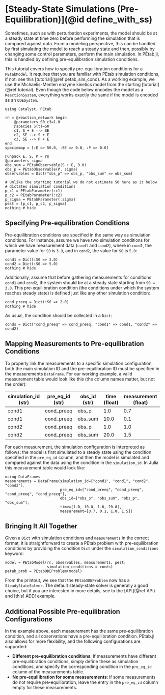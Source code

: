 # [Steady-State Simulations (Pre-Equilibration)](@id define_with_ss)

Sometimes, such as with perturbation experiments, the model should be at a steady state at time zero before performing the simulation that is compared against data. From a modeling perspective, this can be handled by first simulating the model to reach a steady state and then, possibly by changing some control parameters, perform the main simulation. In PEtab.jl, this is handled by defining pre-equilibration simulation conditions.

This tutorial covers how to specify pre-equilibration conditions for a `PEtabModel`. It requires that you are familiar with PEtab simulation conditions, if not; see this [tutorial](@ref petab_sim_cond). As a working example, we use the Michaelis-Menten enzyme kinetics model from the starting [tutorial](@ref tutorial). Even though the code below encodes the model as a `ReactionSystem`, everything works exactly the same if the model is encoded as an `ODESystem`.

```@example 1
using Catalyst, PEtab

rn = @reaction_network begin
    @parameters S0 c3=1.0
    @species S(t)=S0
    c1, S + E --> SE
    c2, SE --> S + E
    c3, SE --> P + E
end
speciemap = [:E => 50.0, :SE => 0.0, :P => 0.0]

@unpack E, S, P = rn
@parameters sigma
obs_sum = PEtabObservable(S + E, 3.0)
obs_p = PEtabObservable(P, sigma)
observables = Dict("obs_p" => obs_p, "obs_sum" => obs_sum)

# Unlike the starting tutorial we do not estimate S0 here as it below 
# dictates simulation conditions
p_c1 = PEtabParameter(:c1)
p_c2 = PEtabParameter(:c2)
p_sigma = PEtabParameter(:sigma)
pest = [p_c1, p_c2, p_sigma]
nothing # hide
```

## Specifying Pre-equilibration Conditions

Pre-equilibration conditions are specified in the same way as simulation conditions. For instance, assume we have two simulation conditions for which we have measurement data (`cond1` and `cond2`), where in `cond1`, the parameter value for `S0` is `3.0`, and in `cond2`, the value for `S0` is `5.0`:

```@example 1
cond1 = Dict(:S0 => 3.0)
cond2 = Dict(:S0 => 5.0)
nothing # hide
```

Additionally, assume that before gathering measurements for conditions `cond1` and `cond2`, the system should be at a steady state starting from `S0 = 2.0`. This pre-equilibration condition (the conditions under which the system reaches steady state) is defined just like any other simulation condition:

```@example 1
cond_preeq = Dict(:S0 => 2.0)
nothing # hide
```

As usual, the condition should be collected in a `Dict`:

```@example 1
conds = Dict("cond_preeq" => cond_preeq, "cond1" => cond1, "cond2" => cond2)
```

## Mapping Measurements to Pre-equilibration Conditions

To properly link the measurements to a specific simulation configuration, both the main simulation ID and the pre-equilibration ID must be specified in the measurements `DataFrame`. For our working example, a valid measurement table would look like this (the column names matter, but not the order):

| simulation_id (str) | pre\_eq\_id (str) | obs_id (str) | time (float) | measurement (float) |
|---------------------|-------------------|--------------|--------------|---------------------|
| cond1               | cond_preeq        | obs_p        | 1.0          | 0.7                 |
| cond1               | cond_preeq        | obs_sum      | 10.0         | 0.1                 |
| cond2               | cond_preeq        | obs_p        | 1.0          | 1.0                 |
| cond2               | cond_preeq        | obs_sum      | 20.0         | 1.5                 |

For each measurement, the simulation configuration is interpreted as follows: the model is first simulated to a steady state using the condition specified in the `pre_eq_id` column, and then the model is simulated and compared against the data using the condition in the `simulation_id`. In Julia this measurement table would look like:

```@example 1
using DataFrames
measurements = DataFrame(simulation_id=["cond1", "cond1", "cond2", "cond2"],
                         pre_eq_id=["cond_preeq", "cond_preeq", "cond_preeq", "cond_preeq"],
                         obs_id=["obs_p", "obs_sum", "obs_p", "obs_sum"],
                         time=[1.0, 10.0, 1.0, 20.0],
                         measurement=[0.7, 0.1, 1.0, 1.5])                         
```

## Bringing It All Together

Given a `Dict` with simulation conditions and `measurements` in the correct format, it is straightforward to create a PEtab problem with pre-equilibration conditions by providing the condition `Dict` under the `simulation_conditions` keyword:

```@example 1
model = PEtabModel(rn, observables, measurements, pest;
                   simulation_conditions = conds)
petab_prob = PEtabODEProblem(model)
```

From the printout, we see that the `PEtabODEProblem` now has a `SteadyStateSolver`. The default steady-state solver is generally a good choice, but if you are interested in more details, see to the [API](@ref API) and [this] ADD! example.

## Additional Possible Pre-equilibration Configurations

In the example above, each measurement has the same pre-equilibration condition, and all observations have a pre-equilibration condition. PEtab.jl also allows for more flexibility, and the following configurations are supported:

- **Different pre-equilibration conditions**: If measurements have different pre-equilibration conditions, simply define these as simulation conditions, and specify the corresponding condition in the `pre_eq_id` column of the measurements table.
- **No pre-equilibration for some measurements**: If some measurements do not require pre-equilibration, leave the entry in the `pre_eq_id` column empty for these measurements.
